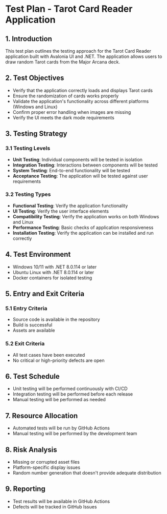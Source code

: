 # Test Plan - Tarot Card Reader Application

## 1. Introduction

This test plan outlines the testing approach for the Tarot Card Reader application built with Avalonia UI and .NET. The application allows users to draw random Tarot cards from the Major Arcana deck.

## 2. Test Objectives

- Verify that the application correctly loads and displays Tarot cards
- Ensure the randomization of cards works properly
- Validate the application's functionality across different platforms (Windows and Linux)
- Confirm proper error handling when images are missing
- Verify the UI meets the dark mode requirements

## 3. Testing Strategy

### 3.1 Testing Levels

- **Unit Testing**: Individual components will be tested in isolation
- **Integration Testing**: Interactions between components will be tested
- **System Testing**: End-to-end functionality will be tested
- **Acceptance Testing**: The application will be tested against user requirements

### 3.2 Testing Types

- **Functional Testing**: Verify the application functionality
- **UI Testing**: Verify the user interface elements
- **Compatibility Testing**: Verify the application works on both Windows and Linux
- **Performance Testing**: Basic checks of application responsiveness
- **Installation Testing**: Verify the application can be installed and run correctly

## 4. Test Environment

- Windows 10/11 with .NET 8.0.114 or later
- Ubuntu Linux with .NET 8.0.114 or later
- Docker containers for isolated testing

## 5. Entry and Exit Criteria

### 5.1 Entry Criteria

- Source code is available in the repository
- Build is successful
- Assets are available

### 5.2 Exit Criteria

- All test cases have been executed
- No critical or high-priority defects are open

## 6. Test Schedule

- Unit testing will be performed continuously with CI/CD
- Integration testing will be performed before each release
- Manual testing will be performed as needed

## 7. Resource Allocation

- Automated tests will be run by GitHub Actions
- Manual testing will be performed by the development team

## 8. Risk Analysis

- Missing or corrupted asset files
- Platform-specific display issues
- Random number generation that doesn't provide adequate distribution

## 9. Reporting

- Test results will be available in GitHub Actions
- Defects will be tracked in GitHub Issues
